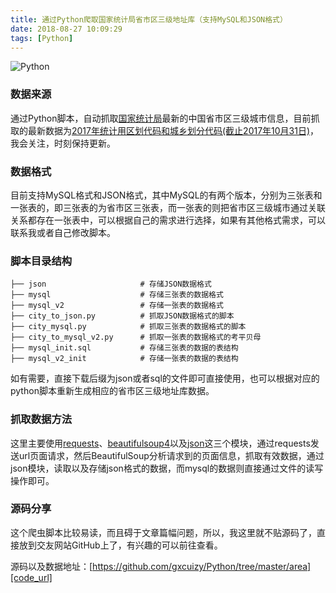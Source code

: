 ```yaml
---
title: 通过Python爬取国家统计局省市区三级地址库（支持MySQL和JSON格式）
date: 2018-08-27 10:09:29
tags: [Python]
---
```


![Python][page_img_url]

### 数据来源

通过Python脚本，自动抓取[国家统计局][stats_url]最新的中国省市区三级城市信息，目前抓取的最新数据为[2017年统计用区划代码和城乡划分代码(截止2017年10月31日)][origin_area_url]，我会关注，时刻保持更新。

### 数据格式

目前支持MySQL格式和JSON格式，其中MySQL的有两个版本，分别为三张表和一张表的，即三张表的为省市区三张表，而一张表的则把省市区三级城市通过关联关系都存在一张表中，可以根据自己的需求进行选择，如果有其他格式需求，可以联系我或者自己修改脚本。

### 脚本目录结构

```
├── json                     # 存储JSON数据格式
├── mysql                    # 存储三张表的数据格式
├── mysql_v2                 # 存储一张表的数据格式
├── city_to_json.py          # 抓取JSON数据格式的脚本
├── city_mysql.py            # 抓取三张表的数据格式的脚本
├── city_to_mysql_v2.py      # 抓取一张表的数据格式的考平贝母
├── mysql_init.sql           # 存储三张表的数据的表结构
├── mysql_v2_init            # 存储一张表的数据的表结构
```
如有需要，直接下载后缀为json或者sql的文件即可直接使用，也可以根据对应的python脚本重新生成相应的省市区三级地址库数据。

### 抓取数据方法

这里主要使用[requests][requests_url]、[beautifulsoup4][bs4_url]以及[json][json_url]这三个模块，通过requests发送url页面请求，然后BeautifulSoup分析请求到的页面信息，抓取有效数据，通过json模块，读取以及存储json格式的数据，而mysql的数据则直接通过文件的读写操作即可。

### 源码分享

这个爬虫脚本比较易读，而且碍于文章篇幅问题，所以，我这里就不贴源码了，直接放到交友网站GitHub上了，有兴趣的可以前往查看。

源码以及数据地址：[https://github.com/gxcuizy/Python/tree/master/area][code_url]

[page_img_url]: https://images.unsplash.com/photo-1526379095098-d400fd0bf935?ixlib=rb-0.3.5&s=1cca0d0544f25ab7c6e171d80692ed62&auto=format&fit=crop&w=1189&q=80
[stats_url]: http://www.stats.gov.cn/tjsj/tjbz/tjyqhdmhcxhfdm/
[origin_area_url]: http://www.stats.gov.cn/tjsj/tjbz/tjyqhdmhcxhfdm/2017/index.html
[requests_url]: http://docs.python-requests.org/zh_CN/latest/user/quickstart.html
[bs4_url]: https://www.crummy.com/software/BeautifulSoup/bs4/doc/index.zh.html
[json_url]: https://docs.python.org/3.6/library/json.html
[code_url]: https://github.com/gxcuizy/Python/tree/master/area